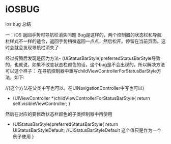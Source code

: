 # iOSBUG
ios bug 总结

一：iOS 返回手势时导航栏消失问题
Bug是这样的，两个控制器的状态栏和导航栏样式不一样的适合，返回手势稍微返回一点点，然后松开。停留在当前页面，这时会就会发现导航栏消失了

经过折腾后发现是因为方法- (UIStatusBarStyle)preferredStatusBarStyle导致的，也就说，如果不改变状态栏颜色的话，这个bug是不会出现的，所以解决方法可以这个样子：
在导航控制器中重写childViewControllerForStatusBarStyle方法，如下:

//(这个方法在父类中写也可以，在UINavigationController中写也可以)
- (UIViewController *)childViewControllerForStatusBarStyle{
    return self.visibleViewController;
}

然后在对应的要修改状态栏颜色的子类控制器中再使用
- (UIStatusBarStyle)preferredStatusBarStyle{
    return UIStatusBarStyleDefault; //UIStatusBarStyleDefault 这个值只是作为一个例子使用
}



